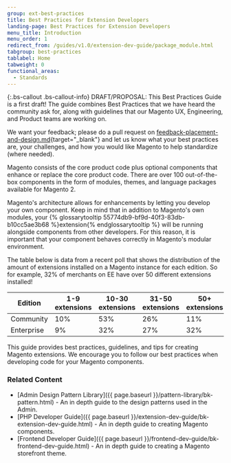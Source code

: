 ```yaml
---
group: ext-best-practices
title: Best Practices for Extension Developers
landing-page: Best Practices for Extension Developers
menu_title: Introduction
menu_order: 1
redirect_from: /guides/v1.0/extension-dev-guide/package_module.html
tabgroup: best-practices
tablabel: Home
tabweight: 0
functional_areas:
  - Standards
---
```


{:.bs-callout .bs-callout-info}
  DRAFT/PROPOSAL: This Best Practices Guide is a first draft! The guide combines Best Practices that we have heard the community ask for, along with guidelines that our Magento UX, Engineering, and Product teams are working on.
  
We want your feedback; please do a pull request on [feedback-placement-and-design.md](https://github.com/magento/devdocs/tree/develop/guides/v2.0/ext-best-practices/admin/feedback-placement-and-design.md){target="&#95;blank"} and let us know what your best practices are, your challenges, and how you would like Magento to help standardize (where needed).
  

Magento consists of the core product code plus optional components that enhance or replace the core product code. There are over 100 out-of-the-box components in the form of modules, themes, and language packages available for Magento 2.

Magento's architecture allows for enhancements by letting you develop your own component. Keep in mind that in addition to Magento's own modules, your {% glossarytooltip 55774db9-bf9d-40f3-83db-b10cc5ae3b68 %}extension{% endglossarytooltip %} will be running alongside components from other developers. For this reason, it is important that your component behaves correctly in Magento's modular environment.

The table below is data from a recent poll that shows the distribution of the amount of extensions installed on a Magento instance for each edition. So for example, 32% of merchants on EE have over 50 different extensions installed!

| Edition   | 1-9 extensions | 10-30 extensions| 31-50 extensions| 50+ extensions|
| --------- | --- | ----- | ----- | --- |
| Community | 10% | 53%   | 26%   | 11% |
| Enterprise| 9%  | 32%   | 27%   | 32% |

This guide provides best practices, guidelines, and tips for creating Magento extensions.  We encourage you to follow our best practices when developing code for your Magento components.

### Related Content

* [Admin Design Pattern Library]({{ page.baseurl }}/pattern-library/bk-pattern.html) - An in depth guide to the design patterns used in the Admin.
* [PHP Developer Guide]({{ page.baseurl }}/extension-dev-guide/bk-extension-dev-guide.html) - An in depth guide to creating Magento components.
* [Frontend Developer Guide]({{ page.baseurl }}/frontend-dev-guide/bk-frontend-dev-guide.html) - An in depth guide to creating a Magento storefront theme.
